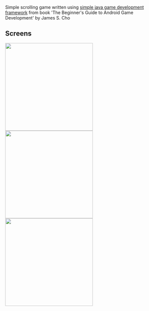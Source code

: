 Simple scrolling game written using [simple java game development framework](https://github.com/KamilSwojak/SimpleGDF-awt) from book 'The Beginner's Guide to Android Game Development' by James S. Cho


Screens
-------

<img src="/../screens/screens/walk.png" width="280">
<img src="/../screens/screens/jump.png" width="280">
<img src="/../screens/screens/duck.png" height="280">
